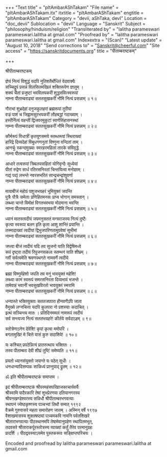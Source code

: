+++
"Text title" = "pItAmbarAShTakam"
"File name" = "pItAmbarAShTakam.itx"
itxtitle = "pItAmbarAShTakam"
engtitle = "pItAmbarAShTakam"
Category = "devii, aShTaka, devI"
Location = "doc_devii"
Sublocation = "devii"
Language = "Sanskrit"
Subject = "philosophy/hinduism/religion"
"Transliterated by" = "lalitha parameswari parameswari.lalitha at gmail.com"
"Proofread by" = "lalitha parameswari parameswari.lalitha at gmail.com"
Indexextra = "(Scan)"
"Latest update" = "August 10, 2018"
"Send corrections to" = "Sanskrit@cheerful.com"
"Site access" = "https://sanskritdocuments.org"
title = "पीताम्बराष्टकम्"

+++
  
 श्रीपीताम्बराष्टकम्   
  
ज्ञेयं नित्यं विशुद्धं यदपि नुतिशतैर्बोधितं वेदवाक्यैः  
सच्चिद्रूपं प्रसन्नं विलसितमखिलं शक्तिरूपेण ज्ञातुम् ।  
शक्यं चैतां प्रजुष्टां भवविलयकरीं शुद्धसंवित्स्वरूपां  
नाम्ना पीताम्बराढ्यां सततसुखकरीं नौमि नित्यं प्रसन्नाम् ॥ १॥  
  
गौराभां शुभ्रदेहां दनुजकुलहरां ब्रह्मरूपां तुरीयां  
वज्रं पाशं च जिह्वामसुरभयकरीं लौहबद्धां गदाख्याम् ।  
हस्तैर्नित्यं वहन्तीं द्विजवरमुकुटां स्वर्णसिंहासनस्थां  
नाम्ना पीताम्बराढ्यां सततसुखकरीं नौमि नित्यं प्रसन्नाम् ॥ २॥  
  
कौर्मरूपं विधात्रीं कृतयुगसमये स्तब्धरूपां स्थिराख्यां  
हारिद्रे दिव्यदेहां विबुधगणनुतां विष्णुना वन्दितां ताम् ।  
आनर्चुः स्कन्दमुख्याः स्मरहरमहिलां तारके संविवृद्धे  
नाम्ना पीताम्बराढ्यां सततसुखकरीं नौमि नित्यं प्रसन्नाम् ॥ ३॥  
  
आधारे तत्वरूपां त्रिबलयसहितां योगिवृन्दैः सुध्येयां  
पीतां रुद्रेण सार्ध रतिरसनिरतां चिन्तयित्वा मनोज्ञाम् ।  
गद्यं पद्यं लभन्ते नवरसभरितं सान्द्रचन्द्रांशुवर्णा  
नाम्ना पीताम्बराढ्यां सततसुखकरीं नौमि नित्यं प्रसन्नाम् ॥ ४॥  
  
मायाबीजं महोग्रं पशुजभयहरं भूमियुक्तं जपन्ति  
पुत्रैः पौत्रैः समेताः प्रणिहितमनसः प्राप्य भोगान् समस्तान् ।  
लब्ध्वा चान्ते विमोक्षं विगतभवभया मोदमाना भवन्ति  
नाम्ना पीताम्बराढ्यां सततसुखकरीं नौमि नित्यं प्रसन्नाम् ॥ ५॥  
  
ध्यानं मातस्त्वदीयं जपमनुसततं मन्त्रराजस्य नित्यं दुष्टैः  
कृत्या स्वरूपा बलग इति कृता आशु शान्तिं प्रयान्ति ।  
तस्मादाख्यां त्वदीयां द्विभुजपरिणतामुग्रवेषां सुभीमां  
नाम्ना पीताम्बराढ्यां सततसुखकरीं नौमि नित्यं प्रसन्नाम् ॥ ६॥  
  
जप्त्वा बीजं त्वदीयं यदि तव सुजनो याति विद्वेषिमध्ये  
रूपं दृष्ट्वा तदीयं रिपुजनसकलः स्तम्भनं याति शीघ्रम् ।  
गर्वी सर्वत्वमेति श्रवणपथगते नामवर्णे त्वदीये  
नाम्ना पीताम्बराढ्यां सततसुखकरीं नौमि नित्यं प्रसन्नाम् ॥ ७॥  
  
ब्रह्मा विष्णुर्महेशो जपति तव मनुं भावयुक्तं महेशि!  
लब्ध्वा कामं स्वरूपं समरसनिरता दिव्यभावं भजन्ते ।  
तामेवाहं भवानीं भवसुखविरतो भावयुक्तं स्मरामि  
नाम्ना पीताम्बराढ्यां सततसुखकरीं नौमि नित्यं प्रसन्नाम् ॥ ८॥  
  
धन्यास्ते भक्तियुक्ताः सततजपपरा हीनवर्णेऽपि जाता  
वैमुख्ये लग्नचित्ता यदपि कुलपरा नो प्रशस्याः कदाचित् ।  
इत्थं सञ्चिन्त्य मातः । प्रतिदिनममलं नामरूपं त्वदीयं  
सर्व सन्त्यज्य नित्यं सततभयहरे! कीर्तये सर्वदाऽहम् ॥ ९॥  
  
स्तोत्रेणाऽनेन देवेशि! कृपां कृत्वा ममोपरि ।  
बगलामुखि! मे चित्ते वासं कुरु सदाशिवे! ॥ १०॥  
  
यः कश्चित् प्रपठेन्नित्यं प्रातरुत्थाय भक्तितः ।  
तस्य पीताम्बरा देवी शीघ्रं तुष्टिं समेष्यति ॥ ११॥  
  
प्रयतो ध्यानसंयुक्तो जपान्ते यः पठेत् सुधीः ।  
धनधान्यादिसम्पन्नः सान्निध्यं प्राप्नुयाद् द्रुतम् ॥ १२॥  
  
ॐ इति श्रीपीताम्बराष्टकं समाप्तम ।  
  
इदं श्रीपीताम्बराष्टकं श्रीपरमहंसपरिव्राजकाचार्यवर्यैः  
श्रीस्वामि पादैरकारि तेषां शुभप्रेरणया दतियानगरस्य  
श्रीवनखण्डेश्वरस्य सन्निधौ श्रीपीताम्बरभगवत्याः  
स्थापनं ज्येष्ठकृष्णस्य पञ्चभ्यां तिथौ सम्वत् १९९२  
वैक्रमे गुरुवासरे महता समारोहण जातम् । अस्मिन् वर्षे १९९७  
वैशाखमासस्य शुक्लषष्ठ्यां पञ्चमकवि नामनि पर्वतशिखरे  
श्रीताराभगवत्याः पीठस्थानमपि तेषामेवानुग्रहेण स्थापितमभूत्,  
तदवसरे श्रीताराकर्पूरस्तोत्रस्य व्याख्यां कर्तुं तैरेव परमानुग्रहः  
प्रादर्शि । पीठद्वयस्याऽयमेव पुस्तकरूपः सङ्क्षिप्तपरिचयः ।  
  
  
Encoded and proofread by lalitha parameswari parameswari.lalitha at gmail.com  
  
